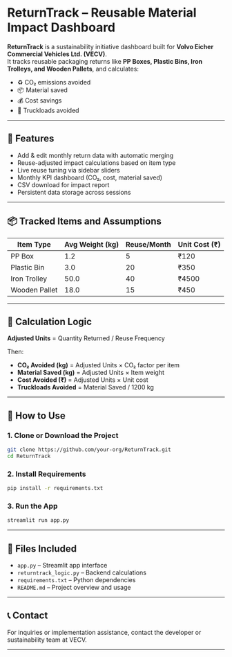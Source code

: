 # ReturnTrack – Reusable Material Impact Dashboard

**ReturnTrack** is a sustainability initiative dashboard built for **Volvo Eicher Commercial Vehicles Ltd. (VECV)**.  
It tracks reusable packaging returns like **PP Boxes, Plastic Bins, Iron Trolleys, and Wooden Pallets**, and calculates:

- ♻️ CO₂ emissions avoided
- 📦 Material saved
- 💰 Cost savings
- 🚛 Truckloads avoided

---

## 🚀 Features

- Add & edit monthly return data with automatic merging
- Reuse-adjusted impact calculations based on item type
- Live reuse tuning via sidebar sliders
- Monthly KPI dashboard (CO₂, cost, material saved)
- CSV download for impact report
- Persistent data storage across sessions

---

## 📦 Tracked Items and Assumptions

| Item Type      | Avg Weight (kg) | Reuse/Month | Unit Cost (₹) |
|----------------|------------------|-------------|----------------|
| PP Box         | 1.2              | 5           | ₹120           |
| Plastic Bin    | 3.0              | 20          | ₹350           |
| Iron Trolley   | 50.0             | 40          | ₹4500          |
| Wooden Pallet  | 18.0             | 15          | ₹450           |

---

## 🧮 Calculation Logic

**Adjusted Units** = Quantity Returned / Reuse Frequency

Then:

- **CO₂ Avoided (kg)** = Adjusted Units × CO₂ factor per item
- **Material Saved (kg)** = Adjusted Units × Item weight
- **Cost Avoided (₹)** = Adjusted Units × Unit cost
- **Truckloads Avoided** = Material Saved / 1200 kg

---

## 🧠 How to Use

### 1. Clone or Download the Project

```bash
git clone https://github.com/your-org/ReturnTrack.git
cd ReturnTrack
```

### 2. Install Requirements

```bash
pip install -r requirements.txt
```

### 3. Run the App

```bash
streamlit run app.py
```

---

## 📁 Files Included

- `app.py` – Streamlit app interface
- `returntrack_logic.py` – Backend calculations
- `requirements.txt` – Python dependencies
- `README.md` – Project overview and usage

---

## 📞 Contact

For inquiries or implementation assistance, contact the developer or sustainability team at VECV.

---